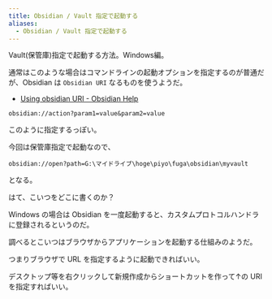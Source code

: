 ```yaml
---
title: Obsidian / Vault 指定で起動する
aliases:
  - Obsidian / Vault 指定で起動する
---
```


Vault(保管庫)指定で起動する方法。Windows編。

通常はこのような場合はコマンドラインの起動オプションを指定するのが普通だが、Obsidian は `Obsidian URI` なるものを使うようだ。

- [Using obsidian URI \- Obsidian Help](https://help.obsidian.md/Advanced+topics/Using+obsidian+URI)


```
obsidian://action?param1=value&param2=value
```

このように指定するっぽい。

今回は保管庫指定で起動なので、

```
obsidian://open?path=G:\マイドライブ\hoge\piyo\fuga\obsidian\myvault
```

となる。

はて、こいつをどこに書くのか？

Windows の場合は Obsidian を一度起動すると、カスタムプロトコルハンドラに登録されるというのだ。

調べるとこいつはブラウザからアプリケーションを起動する仕組みのようだ。

つまりブラウザで URL を指定するように起動できればいい。

デスクトップ等を右クリックして新規作成からショートカットを作って↑の URI を指定すればいい。



